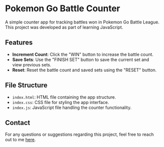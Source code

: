 # Pokemon Go Battle Counter

A simple counter app for tracking battles won in Pokemon Go Battle League. This project was developed as part of learning JavaScript.

## Features

- **Increment Count**: Click the "WIN" button to increase the battle count.
- **Save Sets**: Use the "FINISH SET" button to save the current set and view previous sets.
- **Reset**: Reset the battle count and saved sets using the "RESET" button.

## File Structure

- `index.html`: HTML file containing the app structure.
- `index.css`: CSS file for styling the app interface.
- `index.js`: JavaScript file handling the counter functionality.

## Contact

For any questions or suggestions regarding this project, feel free to reach out to me [here](mailto:philip@jerkner.se).
